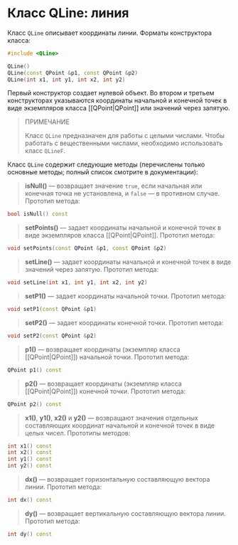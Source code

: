 # Класс QLine: линия

Класс `QLine` описывает координаты линии. Форматы конструктора класса:

```c++
#include <QLine>

QLine()
QLine(const QPoint &p1, const QPoint &p2)
QLine(int x1, int y1, int x2, int y2)
```

Первый конструктор создает нулевой объект. Во втором и третьем конструкторах указываются координаты начальной и конечной точек в виде экземпляров класса [[QPoint|QPoint]] или значений через запятую.

> ПРИМЕЧАНИЕ
> 
> Класс `QLine` предназначен для работы с целыми числами. Чтобы работать с вещественными числами, необходимо использовать класс `QLineF`.

Класс `QLine` содержит следующие методы (перечислены только основные методы; полный список смотрите в документации):

> **isNull()** — возвращает значение `true`, если начальная или конечная точка не установлена, и `false` — в противном случае. Прототип метода:
```c++
bool isNull() const
```

> **setPoints()** — задает координаты начальной и конечной точек в виде экземпляров класса [[QPoint|QPoint]]. Прототип метода:
```c++
void setPoints(const QPoint &p1, const QPoint &p2)
```

> **setLine()** — задает координаты начальной и конечной точек в виде значений через запятую. Прототип метода:
```c++
void setLine(int x1, int y1, int x2, int y2)
```

> **setP1()** — задает координаты начальной точки. Прототип метода:
```c++
void setP1(const QPoint &p1)
```

> **setP2()** — задает координаты конечной точки. Прототип метода:
```c++
void setP2(const QPoint &p2)
```

> **p1()** — возвращает координаты (экземпляр класса [[QPoint|QPoint]]) начальной точки. Прототип метода:
```c++
QPoint p1() const
```

> **p2()** — возвращает координаты (экземпляр класса [[QPoint|QPoint]]) конечной точки. Прототип метода:
```c++
QPoint p2() const
```

> **x1()**, **y1()**, **x2()** и **y2()** — возвращают значения отдельных составляющих координат начальной и конечной точек в виде целых чисел. Прототипы методов:
```c++
int x1() const
int x2() const
int y1() const
int y2() const
```

> **dx()** — возвращает горизонтальную составляющую вектора линии. Прототип метода:
```c++
int dx() const
```

> **dy()** — возвращает вертикальную составляющую вектора линии. Прототип метода:
```c++
int dy() const
```


